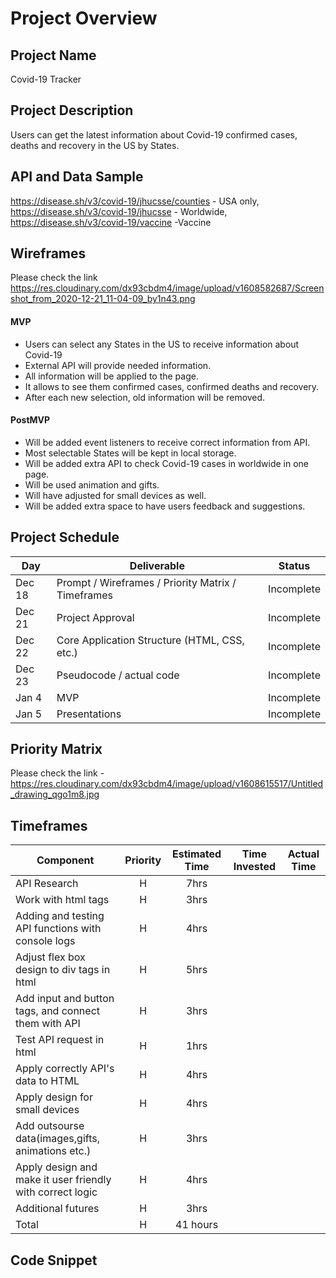 # Project Overview

## Project Name

Covid-19 Tracker

## Project Description

Users can get the latest information about Covid-19 confirmed cases, deaths and recovery in the US by States.
 
## API and Data Sample

https://disease.sh/v3/covid-19/jhucsse/counties - USA only, https://disease.sh/v3/covid-19/jhucsse - Worldwide, https://disease.sh/v3/covid-19/vaccine -Vaccine

## Wireframes

 Please check the link https://res.cloudinary.com/dx93cbdm4/image/upload/v1608582687/Screenshot_from_2020-12-21_11-04-09_by1n43.png 

#### MVP 

- Users can select any States in the US to receive information about Covid-19
- External API will provide needed information.
- All information will be applied to the page.
- It allows to see them confirmed cases, confirmed deaths and recovery.
- After each new selection, old information will be removed. 


#### PostMVP  

- Will be added event listeners to receive correct information from API.
- Most selectable States will be kept in local storage.
- Will be added extra API to check Covid-19 cases in worldwide in one page.
- Will be used animation and gifts.
- Will have adjusted for small devices as well.
- Will be added extra space to have users feedback and suggestions. 

## Project Schedule

|  Day | Deliverable | Status
|---|---| ---|
|Dec 18| Prompt / Wireframes / Priority Matrix / Timeframes | Incomplete
|Dec 21| Project Approval | Incomplete
|Dec 22| Core Application Structure (HTML, CSS, etc.) | Incomplete
|Dec 23| Pseudocode / actual code | Incomplete
|Jan 4| MVP | Incomplete
|Jan 5| Presentations | Incomplete

## Priority Matrix

Please check the link -https://res.cloudinary.com/dx93cbdm4/image/upload/v1608615517/Untitled_drawing_qgo1m8.jpg

## Timeframes

| Component | Priority | Estimated Time | Time Invested | Actual Time |
| --- | :---: |  :---: | :---: | :---: |
|API Research | H | 7hrs| |  |
|Work with html tags  | H | 3hrs| |  |
|Adding and testing API functions with console logs | H | 4hrs| |  
|Adjust flex box design to div tags in html | H | 5hrs|  | |
|Add input and button tags, and connect them with API | H | 3hrs| | 
|Test API request in html | H | 1hrs| |  
|Apply correctly API's data to HTML| H | 4hrs| |
|Apply design for small devices | H | 4hrs| |  
|Add outsourse data(images,gifts, animations etc.) | H | 3hrs| | |
|Apply design and make it user friendly with correct logic | H | 4hrs| |  |
|Additional futures | H | 3hrs| |  |
| Total | H | 41 hours| |  |

## Code Snippet
